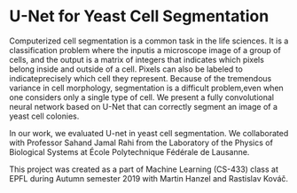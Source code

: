 # U-Net for Yeast Cell Segmentation

Computerized cell segmentation is a common task in the life sciences. It is a classification problem where the inputis a  microscope image of a group of cells, and the output is a  matrix of  integers that indicates which pixels belong inside and  outside of a cell. Pixels can also be labeled to indicateprecisely which cell they represent. Because of the tremendous variance in cell morphology, segmentation is a difficult problem,even when one considers only a single type of cell. We present a fully convolutional neural network based on U-Net that can correctly segment an image of a yeast cell colonies.

In our work, we evaluated U-net in yeast cell segmentation. We collaborated with Professor Sahand Jamal Rahi from  the Laboratory of the Physics of Biological Systems at École Polytechnique Fédérale de Lausanne.

This project was created as a part of Machine Learning (CS-433) class at EPFL during Autumn semester 2019 with Martin Hanzel and Rastislav Kováč.
